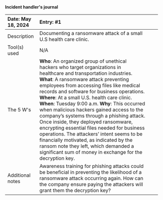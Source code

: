 **Incident handler's journal**

| Date: May 18, 2024 | Entry: \#1 |  |  |
| :---- | :---- | ----- | ----- |
| Description | Documenting a ransomware attack of a small U.S health care clinic. |  |  |
| Tool(s) used | N/A |  |  |
| The 5 W's  | **Who**: An organized group of unethical hackers who target organizations in healthcare and transportation industries. **What**: A ransomware attack preventing employees from accessing files like medical records and software for business operations.  **Where**: At a small U.S. health care clinic. **When**: Tuesday 9:00 a.m. **Why**: This occurred when malicious hackers gained access to the company’s systems through a phishing attack. Once inside, they deployed ransomware, encrypting essential files needed for business operations. The attackers’ intent seems to be financially motivated, as indicated by the ransom note they left, which demanded a significant sum of money in exchange for the decryption key. |  |  |
| Additional notes | Awareness training for phishing attacks could be beneficial in preventing the likelihood of a ransomware attack occurring again.  How can the company ensure paying the attackers will grant them the decryption key? |  |  |

